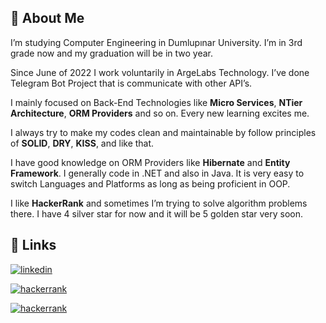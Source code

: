 
## 🚀 About Me
I’m studying Computer Engineering in Dumlupınar University. I’m in 3rd grade now and my graduation will be in two year.

Since June of 2022 I work voluntarily in ArgeLabs Technology. I’ve done Telegram Bot Project that is communicate with other API’s.

I mainly focused on Back-End Technologies like **Micro Services**, **NTier Architecture**, **ORM Providers** and so on. Every new learning excites me.

I always try to make my codes clean and maintainable by follow principles of **SOLID**, **DRY**, **KISS**, and like that.

I have good knowledge on ORM Providers like **Hibernate** and **Entity Framework**. I generally code in .NET and also in Java. It is very easy to switch Languages and Platforms as long as being proficient in OOP.

I like **HackerRank** and sometimes I’m trying to solve algorithm problems there. I have 4 silver star for now and it will be 5 golden star very soon.


## 🔗 Links
[![linkedin](https://img.shields.io/badge/linkedin-0A66C2?style=for-the-badge&logo=linkedin&logoColor=white)](https://www.linkedin.com/in/deniz-demirkan/)

[![hackerrank](https://img.shields.io/badge/Hackerrank-000?style=for-the-badge&logo=hackerrank&logoColor=green)](https://www.hackerrank.com/denizdemirkan)

[![hackerrank](https://img.shields.io/badge/docker-0A66C2?style=for-the-badge&logo=docker&logoColor=white)](https://hub.docker.com/u/denizdemirkan)
